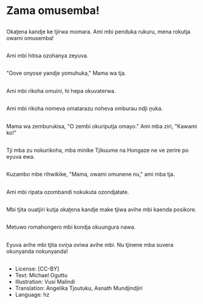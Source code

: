 # Zama omusemba!

##
Okaṱena kandje ke tjirwa momara. Ami mbi penduka rukuru, mena rokutja owami omusemba!

##
Ami mbi hitisa ozohanya zeyuva.

##
"Oove onyose yandje yomuhuka," Mama wa tja.

##
Ami mbi rikoha omuini, hi hepa okuvaterwa.

##
Ami mbi rikoha nomeva omatarazu noheva omburau ndji ṋuka.

##
Mama wa zemburukisa, "O zembi okuriputja omayo." Ami mba ziri, "Kawami ko!"

##
Tji mba zu nokurikoha, mba minike Tjikuume na Hongaze ne ve zerire po eyuva ewa.

##
Kuzambo mbe rihwikike, "Mama, owami omunene nu," ami mba tja.

##
Ami mbi ripata ozombandi nokukuta ozondjatate.

##
Mbi tjita ouatjiri kutja okaṱena kandje make tjiwa avihe mbi kaenda posikore.

##
Metuwo romahongero mbi kondja okuungura nawa.

##
Eyuva arihe mbi tjita oviṋa oviwa avihe mbi. Nu tjinene mba suvera okunyanda nokunyanda!

##
* License: [CC-BY]
* Text: Michael Oguttu
* Illustration: Vusi Malindi
* Translation: Angelika Tjoutuku, Asnath Mundjindjiri
* Language: hz
